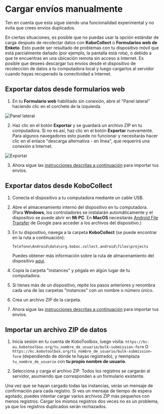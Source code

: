 # Cargar envíos manualmente

<p class="note">Ten en cuenta que esta sigue siendo una funcionalidad experimental y no evita que crees envíos duplicados.</p>

En ciertas situaciones, es posible que no puedas usar la opción estándar de carga después de recolectar datos con **KoboCollect** o **Formularios web de Enketo**. Esto puede ser resultado de problemas con tu dispositivo móvil que está parcialmente dañado (por ejemplo, la pantalla está rota), o debido a que te encuentras en una ubicación remota sin acceso a Internet. Es posible que desees descargar tus envíos desde el dispositivo de recolección de datos a tu computadora local y luego cargarlos al servidor cuando hayas recuperado la conectividad a Internet.

## Exportar datos desde formularios web

1. En tu **Formulario web** habilitado sin conexión, abre el "Panel lateral" haciendo clic en el corchete de la izquierda.

![Panel lateral](/images/manual_upload/Side_Panel.png)

2. Haz clic en el botón **Exportar** y se guardará un archivo ZIP en tu computadora. Si no es así, haz clic en el botón **Exportar** nuevamente. Para algunos navegadores esto puede no funcionar y necesitarás hacer clic en el enlace "descarga alternativa - en línea", que requerirá una conexión a Internet.

![Exportar](/images/manual_upload/Export.png)

3. Ahora sigue las [instrucciones descritas a continuación](#importar-un-archivo-zip-de-datos) para importar tus envíos.

## Exportar datos desde KoboCollect

1. Conecta el dispositivo a tu computadora mediante un cable USB.

2. Abre el almacenamiento interno del dispositivo en tu computadora. (Para **Windows**, los controladores se instalarán automáticamente y el dispositivo se puede abrir en **Mi PC**. En **MacOS** necesitarás [Android File Transfer](https://www.android.com/intl/en_us/filetransfer/) de Google para acceder a los archivos del dispositivo.)

3. En tu dispositivo, navega a la carpeta **KoboCollect** (se puede encontrar en la ruta a continuación):

    `Teléfono\Android\data\org.koboc.collect.android\files\projects`

    Puedes obtener más información sobre la ruta de almacenamiento del dispositivo [aquí](transferring_forms.md).

4. Copia la carpeta "instances" y pégala en algún lugar de tu computadora.

5. Si tienes más de un dispositivo, repite los pasos anteriores y renombra cada una de las carpetas "instances" con un nombre o número único.

6. Crea un archivo ZIP de la carpeta.

7. Ahora sigue las [instrucciones descritas a continuación](#importar-un-archivo-zip-de-datos) para importar tus envíos.

## Importar un archivo ZIP de datos

1. Inicia sesión en tu cuenta de KoboToolbox, luego visita: `https://kc-eu.kobotoolbox.org/tu_nombre_de_usuario/bulk-submission-form` O `https://kc.kobotoolbox.org/tu_nombre_de_usuario/bulk-submission-form` (dependiendo de dónde te hayas registrado), y reemplaza `tu_nombre_de_usuario` con **tu propio nombre de usuario**.

2. Selecciona y carga el archivo ZIP. Todos los registros se cargarán al servidor, asumiendo que corresponden a un formulario existente.

Una vez que se hayan cargado todas las instancias, verás un mensaje de confirmación para cada registro. Si ves un mensaje de tiempo de espera agotado, puedes intentar cargar varios archivos ZIP más pequeños con menos registros. Cargar los mismos registros dos veces no es un problema, ya que los registros duplicados serán rechazados.